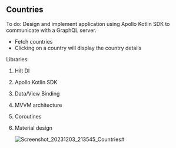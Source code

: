 ## Countries

To do: Design and implement application using Apollo Kotlin SDK to communicate with a GraphQL server.
- Fetch countries
- Clicking on a country will display the country details

Libraries:

1. Hilt DI
2. Apollo Kotlin SDK
3. Data/View Binding
4. MVVM architecture
5. Coroutines
6. Material design

   ![Screenshot_20231203_213545_Countries](https://github.com/noemibalazs/Countries/assets/33603567/68d5cfdb-9f36-4a9f-8d16-f118d27cd4a0)#
